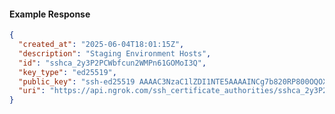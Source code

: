 <!-- Code generated for API Clients. DO NOT EDIT. -->

#### Example Response

```json
{
  "created_at": "2025-06-04T18:01:15Z",
  "description": "Staging Environment Hosts",
  "id": "sshca_2y3P2PCWbfcun2WMPn61GOMoI3Q",
  "key_type": "ed25519",
  "public_key": "ssh-ed25519 AAAAC3NzaC1lZDI1NTE5AAAAINCg7b820RP800OQOXy7ETnmQzG28uKwiS9F2pwB8Cg7",
  "uri": "https://api.ngrok.com/ssh_certificate_authorities/sshca_2y3P2PCWbfcun2WMPn61GOMoI3Q"
}
```
